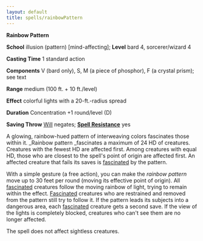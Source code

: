 ```yaml
---
layout: default
title: spells/rainbowPattern
---
```

 **Rainbow Pattern**

**School** illusion (pattern) [mind-affecting]; **Level** bard 4, sorcerer/wizard 4

**Casting Time** 1 standard action

**Components** V (bard only), S, M (a piece of phosphor), F (a crystal prism); see text

**Range** medium (100 ft. + 10 ft./level)

**Effect** colorful lights with a 20-ft.-radius spread

**Duration** Concentration +1 round/level (D)

**Saving Throw** [Will](../combat#_will) negates; **[Spell Resistance](../glossary#_spell-resistance)** yes

A glowing, rainbow-hued pattern of interweaving colors fascinates those within it. _Rainbow pattern _fascinates a maximum of 24 HD of creatures. Creatures with the fewest HD are affected first. Among creatures with equal HD, those who are closest to the spell's point of origin are affected first. An affected creature that fails its saves is [fascinated](../glossary#_fascinated) by the pattern.

With a simple gesture (a free action), you can make the _rainbow pattern_ move up to 30 feet per round (moving its effective point of origin). All [fascinated](../glossary#_fascinated) creatures follow the moving rainbow of light, trying to remain within the effect. [Fascinated](../glossary#_fascinated) creatures who are restrained and removed from the pattern still try to follow it. If the pattern leads its subjects into a dangerous area, each [fascinated](../glossary#_fascinated) creature gets a second save. If the view of the lights is completely blocked, creatures who can't see them are no longer affected.

The spell does not affect sightless creatures.

